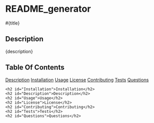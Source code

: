 # README_generator
#{title}
    <h2 id="Description">Description</h2>
    {description}
    <h2>Table Of Contents</h2>
    <a href ="#Description">Description</a>
    <a href ="#">Installation</a>
    <a href ="#Usage">Usage</a>
    <a href ="#License">License</a>
    <a href ="#Contributing">Contributing</a>
    <a href ="#Tests">Tests</a>
    <a href ="#Questions">Questions</a>

    <h2 id="Installation">Installation</h2>
    <h2 id="Description">Description</h2>
    <h2 id="Usage">Usage</h2>
    <h2 id="License">License</h2>
    <h2 id="Contributing">Contributing</h2>
    <h2 id="Tests">Tests</h2>
    <h2 id="Questions">Questions</h2>
